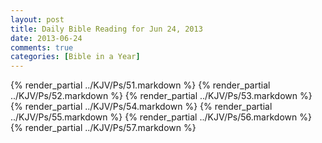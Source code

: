 ```yaml
---
layout: post
title: Daily Bible Reading for Jun 24, 2013
date: 2013-06-24
comments: true
categories: [Bible in a Year]
---
```

{% render_partial ../KJV/Ps/51.markdown %}
{% render_partial ../KJV/Ps/52.markdown %}
{% render_partial ../KJV/Ps/53.markdown %}
{% render_partial ../KJV/Ps/54.markdown %}
{% render_partial ../KJV/Ps/55.markdown %}
{% render_partial ../KJV/Ps/56.markdown %}
{% render_partial ../KJV/Ps/57.markdown %}
